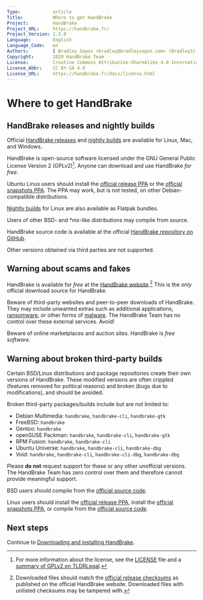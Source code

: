 ```yaml
---
Type:            article
Title:           Where to get HandBrake
Project:         HandBrake
Project_URL:     https://handbrake.fr/
Project_Version: 1.3.0
Language:        English
Language_Code:   en
Authors:         [ Bradley Sepos <bradley@bradleysepos.com> (BradleyS) ]
Copyright:       2020 HandBrake Team
License:         Creative Commons Attribution-ShareAlike 4.0 International
License_Abbr:    CC BY-SA 4.0
License_URL:     https://handbrake.fr/docs/license.html
---
```


Where to get HandBrake
======================

## HandBrake releases and nightly builds

Official [HandBrake releases](https://handbrake.fr/downloads.php) and [nightly builds](https://handbrake.fr/nightly.php) are available for Linux, Mac, and Windows.

HandBrake is open-source software licensed under the GNU General Public License Version 2 (GPLv2)[^license]. Anyone can download and use HandBrake *for free*.

<!-- .system-linux -->

Ubuntu Linux users should install the [official release PPA](https://launchpad.net/~stebbins/+archive/ubuntu/handbrake-releases) or the [official snapshots PPA](https://launchpad.net/~stebbins/+archive/ubuntu/handbrake-git-snapshots). The PPA may work, but is not tested, on other Debian-compatible distributions.

[Nightly builds](https://handbrake.fr/nightly.php) for Linux are also available as Flatpak bundles.

Users of other BSD- and *nix-like distributions may compile from source.

<!-- /.system-linux -->

HandBrake source code is available at the official [HandBrake repository on GitHub](https://github.com/HandBrake/HandBrake).

Other versions obtained via third parties are not supported.

## Warning about scams and fakes

HandBrake is available for *free* at the [HandBrake website](https://handbrake.fr/).[^checksums] This is the *only* official download source for HandBrake.

Beware of third-party websites and peer-to-peer downloads of HandBrake. They may include unwanted extras such as additional applications, [ransomware](https://en.wikipedia.org/wiki/Ransomware), or other forms of [malware](https://en.wikipedia.org/wiki/Malware). The HandBrake Team has no control over these external services. Avoid!

Beware of online marketplaces and auction sites. HandBrake is *free software*.

<!-- .system-linux -->

## Warning about broken third-party builds

Certain BSD/Linux distributions and package repositories create their own versions of HandBrake. These modified versions are often crippled (features removed for political reasons) and broken (bugs due to modifications), and should be avoided.

Broken third-party packages/builds include but are not limited to:

- Debian Multimedia: `handbrake`, `handbrake-cli`, `handbrake-gtk`
- FreeBSD: `handbrake`
- Gentoo: `handbrake`
- openSUSE Packman: `handbrake`, `handbrake-cli`, `handbrake-gtk`
- RPM Fusion: `handbrake`, `handbrake-cli`
- Ubuntu Universe: `handbrake`, `handbrake-cli`, `handbrake-dbg`
- Void: `handbrake`, `handbrake-cli`, `handbrake-cli-dbg`, `handbrake-dbg`

Please **do not** request support for these or any other unofficial versions. The HandBrake Team has zero control over them and therefore cannot provide meaningful support.

BSD users should compile from the [official source code](https://github.com/HandBrake/HandBrake).

Linux users should install the [official release PPA](https://launchpad.net/~stebbins/+archive/ubuntu/handbrake-releases), install the [official snapshots PPA](https://launchpad.net/~stebbins/+archive/ubuntu/handbrake-releases), or compile from the [official source code](https://github.com/HandBrake/HandBrake).

<!-- /.system-linux -->

<!-- .continue -->

## Next steps

<!-- .success -->

Continue to [Downloading and installing HandBrake](download-and-install.html).

<!-- /.success -->

<!-- /.continue -->

[^license]: For more information about the license, see the [LICENSE](https://github.com/HandBrake/HandBrake/blob/master/LICENSE) file and a [summary of GPLv2 on TLDRLegal](https://tldrlegal.com/license/gnu-general-public-license-v2).

[^checksums]: Downloaded files should match the [official release checksums](https://handbrake.fr/checksums.php) as published on the official HandBrake website. Downloaded files with unlisted checksums may be tampered with.
